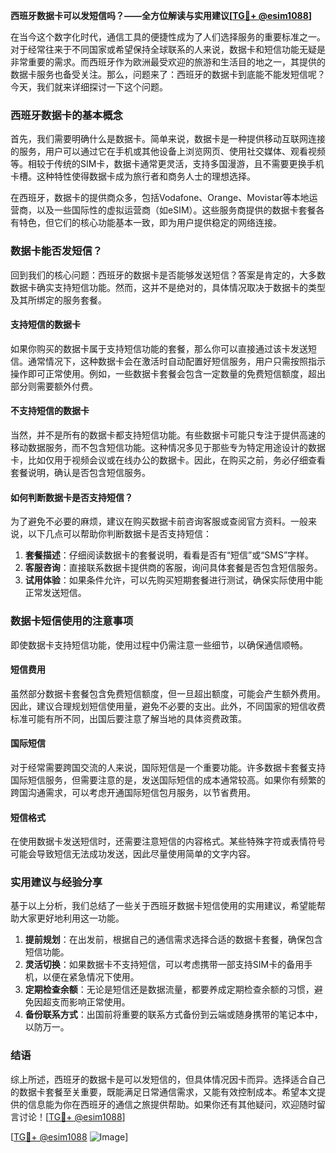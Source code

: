 **西班牙数据卡可以发短信吗？——全方位解读与实用建议[[TG💪+ @esim1088](https://t.me/s/esim1088)]**

在当今这个数字化时代，通信工具的便捷性成为了人们选择服务的重要标准之一。对于经常往来于不同国家或希望保持全球联系的人来说，数据卡和短信功能无疑是非常重要的需求。而西班牙作为欧洲最受欢迎的旅游和生活目的地之一，其提供的数据卡服务也备受关注。那么，问题来了：西班牙的数据卡到底能不能发短信呢？今天，我们就来详细探讨一下这个问题。

### 西班牙数据卡的基本概念

首先，我们需要明确什么是数据卡。简单来说，数据卡是一种提供移动互联网连接的服务，用户可以通过它在手机或其他设备上浏览网页、使用社交媒体、观看视频等。相较于传统的SIM卡，数据卡通常更灵活，支持多国漫游，且不需要更换手机卡槽。这种特性使得数据卡成为旅行者和商务人士的理想选择。

在西班牙，数据卡的提供商众多，包括Vodafone、Orange、Movistar等本地运营商，以及一些国际性的虚拟运营商（如eSIM）。这些服务商提供的数据卡套餐各有特色，但它们的核心功能基本一致，即为用户提供稳定的网络连接。

### 数据卡能否发短信？

回到我们的核心问题：西班牙的数据卡是否能够发送短信？答案是肯定的，大多数数据卡确实支持短信功能。然而，这并不是绝对的，具体情况取决于数据卡的类型及其所绑定的服务套餐。

#### 支持短信的数据卡

如果你购买的数据卡属于支持短信功能的套餐，那么你可以直接通过该卡发送短信。通常情况下，这种数据卡会在激活时自动配置好短信服务，用户只需按照指示操作即可正常使用。例如，一些数据卡套餐会包含一定数量的免费短信额度，超出部分则需要额外付费。

#### 不支持短信的数据卡

当然，并不是所有的数据卡都支持短信功能。有些数据卡可能只专注于提供高速的移动数据服务，而不包含短信功能。这种情况多见于那些专为特定用途设计的数据卡，比如仅用于视频会议或在线办公的数据卡。因此，在购买之前，务必仔细查看套餐说明，确认是否包含短信服务。

#### 如何判断数据卡是否支持短信？

为了避免不必要的麻烦，建议在购买数据卡前咨询客服或查阅官方资料。一般来说，以下几点可以帮助你判断数据卡是否支持短信：

1. **套餐描述**：仔细阅读数据卡的套餐说明，看看是否有“短信”或“SMS”字样。
2. **客服咨询**：直接联系数据卡提供商的客服，询问具体套餐是否包含短信服务。
3. **试用体验**：如果条件允许，可以先购买短期套餐进行测试，确保实际使用中能正常发送短信。

### 数据卡短信使用的注意事项

即使数据卡支持短信功能，使用过程中仍需注意一些细节，以确保通信顺畅。

#### 短信费用

虽然部分数据卡套餐包含免费短信额度，但一旦超出额度，可能会产生额外费用。因此，建议合理规划短信使用量，避免不必要的支出。此外，不同国家的短信收费标准可能有所不同，出国后要注意了解当地的具体资费政策。

#### 国际短信

对于经常需要跨国交流的人来说，国际短信是一个重要功能。许多数据卡套餐支持国际短信服务，但需要注意的是，发送国际短信的成本通常较高。如果你有频繁的跨国沟通需求，可以考虑开通国际短信包月服务，以节省费用。

#### 短信格式

在使用数据卡发送短信时，还需要注意短信的内容格式。某些特殊字符或表情符号可能会导致短信无法成功发送，因此尽量使用简单的文字内容。

### 实用建议与经验分享

基于以上分析，我们总结了一些关于西班牙数据卡短信使用的实用建议，希望能帮助大家更好地利用这一功能。

1. **提前规划**：在出发前，根据自己的通信需求选择合适的数据卡套餐，确保包含短信功能。
2. **灵活切换**：如果数据卡不支持短信，可以考虑携带一部支持SIM卡的备用手机，以便在紧急情况下使用。
3. **定期检查余额**：无论是短信还是数据流量，都要养成定期检查余额的习惯，避免因超支而影响正常使用。
4. **备份联系方式**：出国前将重要的联系方式备份到云端或随身携带的笔记本中，以防万一。

### 结语

综上所述，西班牙的数据卡是可以发短信的，但具体情况因卡而异。选择适合自己的数据卡套餐至关重要，既能满足日常通信需求，又能有效控制成本。希望本文提供的信息能为你在西班牙的通信之旅提供帮助。如果你还有其他疑问，欢迎随时留言讨论！[[TG💪+ @esim1088](https://t.me/s/esim1088)]

[[TG💪+ @esim1088](https://t.me/s/esim1088) ![Image](https://i.postimg.cc/4NQfJmqS/Snipaste-2025-05-13-00-14-12.png)]